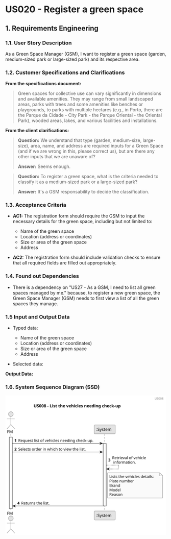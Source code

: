 # US020 - Register a green space 


## 1. Requirements Engineering

### 1.1. User Story Description

As a Green Space Manager (GSM), I want to register a green space (garden, medium-sized park or large-sized park) and its respective area.


### 1.2. Customer Specifications and Clarifications 

**From the specifications document:**
>  Green spaces for collective use can vary significantly in dimensions and
available amenities. They may range from small landscaped areas, parks
with trees and some amenities like benches or playgrounds, to parks with
multiple hectares (e.g., in Porto, there are the Parque da Cidade - City Park - the Parque Oriental - the Oriental Park), wooded areas, lakes, and various facilities and installations.

**From the client clarifications:**

> **Question:** We understand that type (garden, medium-size, large-size), area, name, and address are required inputs for a Green Space (and if we are wrong in this, please correct us), but are there any other inputs that we are unaware of?
>
> **Answer:** Seems enough.

> **Question:** To register a green space, what is the criteria needed to classify it as a medium-sized park or a large-sized park?
>
> **Answer:** It's a GSM responsability to decide the classification.

### 1.3. Acceptance Criteria

* **AC1:** The registration form should require the GSM to input the necessary details for the green space, including but not limited to:
  * Name of the green space
  * Location (address or coordinates)
  * Size or area of the green space
  * Address

  
* **AC2:** The registration form should include validation checks to ensure that all required fields are filled out appropriately.

### 1.4. Found out Dependencies

* There is a dependency on "US27 - As a GSM, I need to list all green spaces managed by me." because, to register a new green space, the Green Space Manager (GSM) needs to first view a list of all the green spaces they manage.
### 1.5 Input and Output Data

* Typed data:
  * Name of the green space
  * Location (address or coordinates)
  * Size or area of the green space
  * Address


* Selected data:


**Output Data:**


### 1.6. System Sequence Diagram (SSD)

![us008](svg/us008-sequence_diagram.svg)


